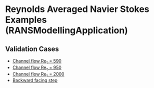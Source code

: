 # Reynolds Averaged Navier Stokes Examples (RANSModellingApplication)

## Validation Cases
- [Channel flow Re<sub>&tau;</sub> = 590](channel_flow/re_tau_590/README.md)
- [Channel flow Re<sub>&tau;</sub> = 950](channel_flow/re_tau_950/README.md)
- [Channel flow Re<sub>&tau;</sub> = 2000](channel_flow/re_tau_2000/README.md)
- [Backward facing step](backward_facing_step/README.md)